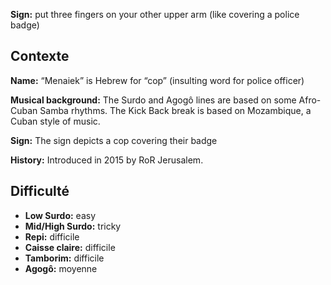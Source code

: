 **Sign:** put three fingers on your other upper arm (like covering a police
badge)

## Contexte

**Name:** “Menaiek” is Hebrew for “cop” (insulting word for police officer)

**Musical background:** The Surdo and Agogô lines are based on some Afro-Cuban
Samba rhythms. The Kick Back break is based on Mozambique, a Cuban style of
music.

**Sign:** The sign depicts a cop covering their badge

**History:** Introduced in 2015 by RoR Jerusalem.

## Difficulté

* **Low Surdo:** easy
* **Mid/High Surdo:** tricky
* **Repi:** difficile
* **Caisse claire:** difficile
* **Tamborim:** difficile
* **Agogô:** moyenne
